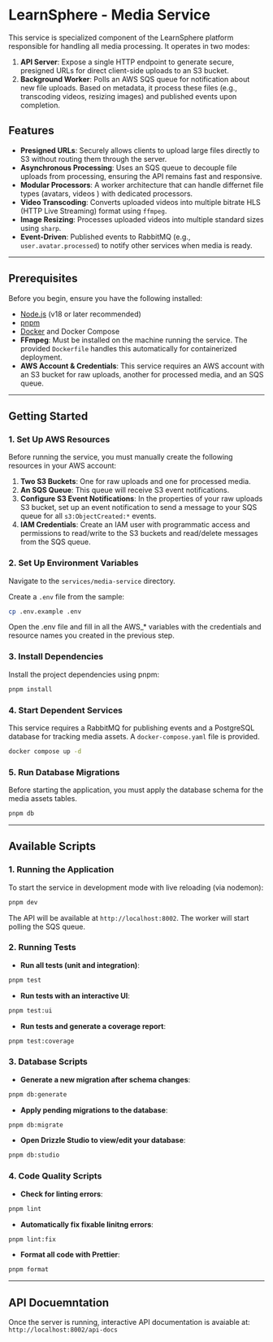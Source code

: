 # LearnSphere - Media Service

This service is specialized component of the LearnSphere platform responsible for handling all media processing. It operates in two modes:

1. **API Server**: Expose a single HTTP endpoint to generate secure, presigned URLs for direct client-side uploads to an S3 bucket.
2. **Background Worker**: Polls an AWS SQS queue for notification about new file uploads. Based on metadata, it process these files (e.g., transcoding videos, resizing images) and published events upon completion.

## Features

- **Presigned URLs**: Securely allows clients to upload large files directly to S3 without routing them through the server.
- **Asynchronous Processing**: Uses an SQS queue to decouple file uploads from processing, ensuring the API remains fast and responsive.
- **Modular Processors**: A worker architecture that can handle differnet file types (avatars, videos ) with dedicated processors.
- **Video Transcoding**: Converts uploaded videos into multiple bitrate HLS (HTTP Live Streaming) format using `ffmpeg`.
- **Image Resizing**: Processes uploaded videos into multiple standard sizes using `sharp`.
- **Event-Driven**: Published events to RabbitMQ (e.g., `user.avatar.processed`) to notify other services when media is ready.

---

## Prerequisites

Before you begin, ensure you have the following installed:

- [Node.js](https://nodejs.org/) (v18 or later recommended)
- [pnpm](https://pnpm.io/installation)
- [Docker](https://www.docker.com/get-started/) and Docker Compose
- **FFmpeg**: Must be installed on the machine running the service. The provided `Dockerfile` handles this automatically for containerized deployment.
- **AWS Account & Credentials**: This service requires an AWS account with an S3 bucket for raw uploads, another for processed media, and an SQS queue.

---

## Getting Started

### 1. Set Up AWS Resources

Before running the service, you must manually create the following resources in your AWS account:

1.  **Two S3 Buckets**: One for raw uploads and one for processed media.
2.  **An SQS Queue**: This queue will receive S3 event notifications.
3.  **Configure S3 Event Notifications**: In the properties of your raw uploads S3 bucket, set up an event notification to send a message to your SQS queue for all `s3:ObjectCreated:*` events.
4.  **IAM Credentials**: Create an IAM user with programmatic access and permissions to read/write to the S3 buckets and read/delete messages from the SQS queue.

### 2. Set Up Environment Variables

Navigate to the `services/media-service` directory.

Create a `.env` file from the sample:

```bash
cp .env.example .env
```

Open the .env file and fill in all the AWS\_\* variables with the credentials and resource names you created in the previous step.

### 3. Install Dependencies

Install the project dependencies using pnpm:

```bash
pnpm install
```

### 4. Start Dependent Services

This service requires a RabbitMQ for publishing events and a PostgreSQL database for tracking media assets. A `docker-compose.yaml` file is provided.

```bash
docker compose up -d
```

### 5. Run Database Migrations

Before starting the application, you must apply the database schema for the media assets tables.

```bash
pnpm db
```

---

## Available Scripts

### 1. Running the Application

To start the service in development mode with live reloading (via nodemon):

```bash
pnpm dev
```

The API will be available at `http://localhost:8002`. The worker will start polling the SQS queue.

### 2. Running Tests

- **Run all tests (unit and integration)**:

```bash
pnpm test
```

- **Run tests with an interactive UI**:

```bash
pnpm test:ui
```

- **Run tests and generate a coverage report**:

```bash
pnpm test:coverage
```

### 3. Database Scripts

- **Generate a new migration after schema changes**:

```bash
pnpm db:generate
```

- **Apply pending migrations to the database**:

```bash
pnpm db:migrate
```

- **Open Drizzle Studio to view/edit your database**:

```bash
pnpm db:studio
```

### 4. Code Quality Scripts

- **Check for linting errors**:

```bash
pnpm lint
```

- **Automatically fix fixable linitng errors**:

```bash
pnpm lint:fix
```

- **Format all code with Prettier**:

```bash
pnpm format
```

---

## API Docuemntation

Once the server is running, interactive API documentation is avaiable at: `http://localhost:8002/api-docs`
